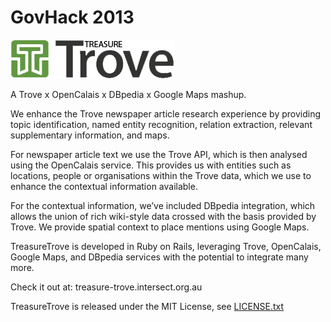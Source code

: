 GovHack 2013
==============
![Alt text](/app/assets/images/tt_logo.png)

A Trove x OpenCalais x DBpedia x Google Maps mashup.

We enhance the Trove newspaper article research experience by providing topic identification, named entity recognition, relation extraction, relevant supplementary information, and maps.

For newspaper article text we use the Trove API, which is then analysed using the OpenCalais service. This provides us with entities such as locations, people or organisations within the Trove data, which we use to enhance the contextual information available.

For the contextual information, we’ve included DBpedia integration, which allows the union of rich wiki-style data crossed with the basis provided by Trove. We provide spatial context to place mentions using Google Maps.

TreasureTrove is developed in Ruby on Rails, leveraging  Trove, OpenCalais, Google Maps, and DBpedia services with the potential to integrate many more.

Check it out at: treasure-trove.intersect.org.au

TreasureTrove is released under the MIT License, see [LICENSE.txt](LICENSE.txt)
